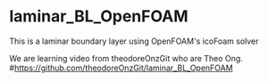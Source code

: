# laminar_BL_OpenFOAM
This is a laminar boundary layer using OpenFOAM's icoFoam solver

We are learning video from theodoreOnzGit who are Theo Ong.
#https://github.com/theodoreOnzGit/laminar_BL_OpenFOAM
